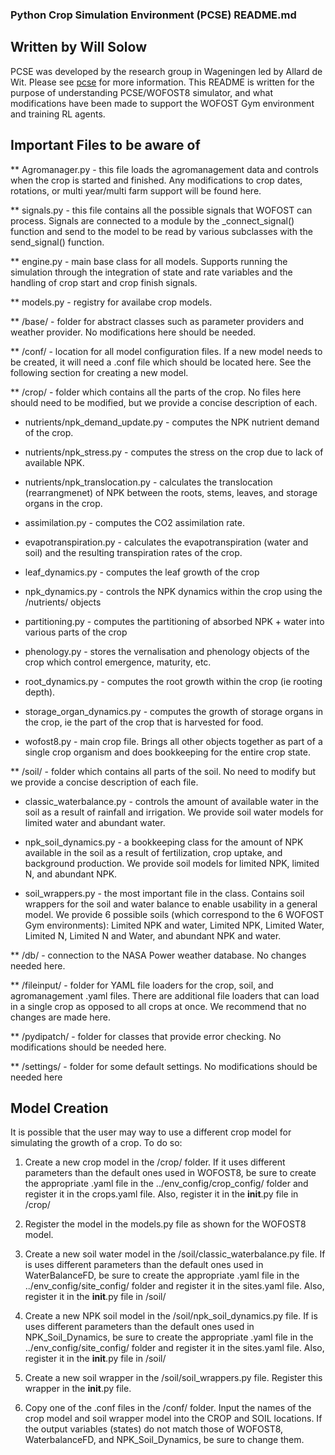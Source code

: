 ### Python Crop Simulation Environment (PCSE) README.md 
## Written by Will Solow

PCSE was developed by the research group in Wageningen led by Allard de Wit. Please
see [pcse](https://github.com/ajwdewit/pcse) for more information. This README
is written for the purpose of understanding PCSE/WOFOST8 simulator, and what
modifications have been made to support the WOFOST Gym environment and training
RL agents. 

## Important Files to be aware of 

** Agromanager.py - this file loads the agromanagement data and controls when the 
crop is started and finished. Any modifications to crop dates, rotations, or multi
year/multi farm support will be found here. 

** signals.py - this file contains all the possible signals that WOFOST can process. 
Signals are connected to a module by the _connect_signal() function and send to the 
model to be read by various subclasses with the send_signal() function. 

** engine.py - main base class for all models. Supports running the simulation through
the integration of state and rate variables and the handling of crop start and 
crop finish signals. 

** models.py - registry for availabe crop models.

** /base/ - folder for abstract classes such as parameter providers and weather
provider. No modifications here should be needed. 

** /conf/ - location for all model configuration files. If a new model needs to be
created, it will need a .conf file which should be located here. See the following
section for creating a new model.

** /crop/ - folder which contains all the parts of the crop. No files here should 
need to be modified, but we provide a concise description of each. 

* nutrients/npk_demand_update.py - computes the NPK nutrient demand of the crop.

* nutrients/npk_stress.py - computes the stress on the crop due to lack of available
NPK.

* nutrients/npk_translocation.py - calculates the translocation (rearrangmenet) of 
NPK between the roots, stems, leaves, and storage organs in the crop. 

* assimilation.py - computes the CO2 assimilation rate.

* evapotranspiration.py - calculates the evapotranspiration (water and soil) and
the resulting transpiration rates of the crop.

* leaf_dynamics.py - computes the leaf growth of the crop

* npk_dynamics.py - controls the NPK dynamics within the crop using the /nutrients/
objects 

* partitioning.py - computes the partitioning of absorbed NPK + water into various
parts of the crop 

* phenology.py - stores the vernalisation and phenology objects of the crop which
control emergence, maturity, etc. 

* root_dynamics.py - computes the root growth within the crop (ie rooting depth).

* storage_organ_dynamics.py - computes the growth of storage organs in the crop, 
ie the part of the crop that is harvested for food. 

* wofost8.py - main crop file. Brings all other objects together as part of a 
single crop organism and does bookkeeping for the entire crop state. 

** /soil/ - folder which contains all parts of the soil. No need to modify but
we provide a concise description of each file. 

* classic_waterbalance.py - controls the amount of available water in the soil as 
a result of rainfall and irrigation. We provide soil water models for limited water
and abundant water. 

* npk_soil_dynamics.py - a bookkeeping class for the amount of NPK available in the 
soil as a result of fertilization, crop uptake, and background production. We provide
soil models for limited NPK, limited N, and abundant NPK.

* soil_wrappers.py - the most important file in the class. Contains soil wrappers
for the soil and water balance to enable usability in a general model. We provide
6 possible soils (which correspond to the 6 WOFOST Gym environments): Limited NPK
and water, Limited NPK, Limited Water, Limited N, Limited N and Water, and abundant
NPK and water. 

** /db/ - connection to the NASA Power weather database. No changes needed here.

** /fileinput/ - folder for YAML file loaders for the crop, soil, and agromanagement
.yaml files. There are additional file loaders that can load in a single crop as 
opposed to all crops at once. We recommend that no changes are made here. 

** /pydipatch/ - folder for classes that provide error checking. No modifications
should be needed here.

** /settings/ - folder for some default settings. No modifications should be needed
here

## Model Creation

It is possible that the user may way to use a different crop model for simulating
the growth of a crop. To do so:

1. Create a new crop model in the /crop/ folder. If it uses different parameters
than the default ones used in WOFOST8, be sure to create the appropriate .yaml file
in the ../env_config/crop_config/ folder and register it in the crops.yaml file. 
Also, register it in the __init__.py file in /crop/

2. Register the model in the models.py file as shown for the WOFOST8 model.

3. Create a new soil water model in the /soil/classic_waterbalance.py file. If is uses
different parameters than the default ones used in WaterBalanceFD, be sure to 
create the appropriate .yaml file in the ../env_config/site_config/ folder 
and register it in the sites.yaml file. Also, register it in the __init__.py file
in /soil/

4. Create a new NPK soil model in the /soil/npk_soil_dynamics.py file. If is uses
different parameters than the default ones used in NPK_Soil_Dynamics, be sure to 
create the appropriate .yaml file in the ../env_config/site_config/ folder 
and register it in the sites.yaml file. Also, register it in the __init__.py file
in /soil/

5. Create a new soil wrapper in the /soil/soil_wrappers.py file. Register this
wrapper in the __init__.py file. 

6. Copy one of the .conf files in the /conf/ folder. Input the names of the crop
model and soil wrapper model into the CROP and SOIL locations. If the output
variables (states) do not match those of WOFOST8, WaterbalanceFD, and NPK_Soil_Dynamics,
be sure to change them.